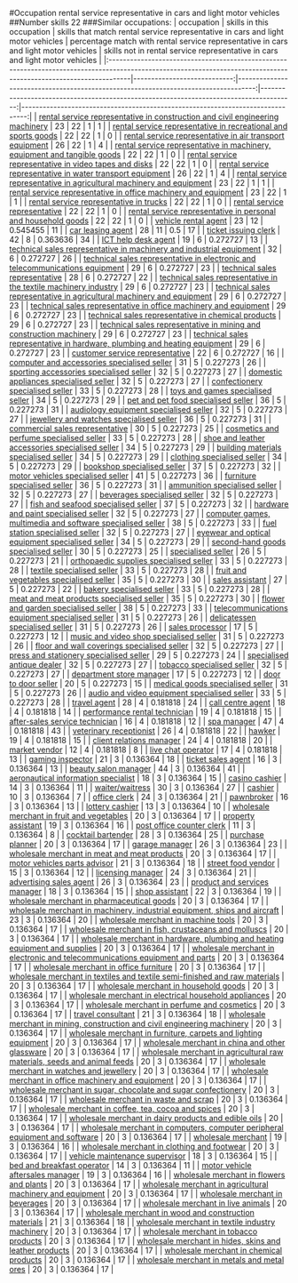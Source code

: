 #Occupation rental service representative in cars and light motor vehicles
##Number skills 22
###Similar occupations:
| occupation                                                                                                                                                        |   skills in this occupation |   skills that match rental service representative in cars and light motor vehicles |   percentage match with rental service representative in cars and light motor vehicles |   skills not in rental service representative in cars and light motor vehicles |
|:------------------------------------------------------------------------------------------------------------------------------------------------------------------|----------------------------:|-----------------------------------------------------------------------------------:|---------------------------------------------------------------------------------------:|-------------------------------------------------------------------------------:|
| [rental service representative in construction and civil engineering machinery](rental_service_representative_in_construction_and_civil_engineering_machinery.md) |                          23 |                                                                                 22 |                                                                               1        |                                                                              1 |
| [rental service representative in recreational and sports goods](rental_service_representative_in_recreational_and_sports_goods.md)                               |                          22 |                                                                                 22 |                                                                               1        |                                                                              0 |
| [rental service representative in air transport equipment](rental_service_representative_in_air_transport_equipment.md)                                           |                          26 |                                                                                 22 |                                                                               1        |                                                                              4 |
| [rental service representative in machinery, equipment and tangible goods](rental_service_representative_in_machinery,_equipment_and_tangible_goods.md)           |                          22 |                                                                                 22 |                                                                               1        |                                                                              0 |
| [rental service representative in video tapes and disks](rental_service_representative_in_video_tapes_and_disks.md)                                               |                          22 |                                                                                 22 |                                                                               1        |                                                                              0 |
| [rental service representative in water transport equipment](rental_service_representative_in_water_transport_equipment.md)                                       |                          26 |                                                                                 22 |                                                                               1        |                                                                              4 |
| [rental service representative in agricultural machinery and equipment](rental_service_representative_in_agricultural_machinery_and_equipment.md)                 |                          23 |                                                                                 22 |                                                                               1        |                                                                              1 |
| [rental service representative in office machinery and equipment](rental_service_representative_in_office_machinery_and_equipment.md)                             |                          23 |                                                                                 22 |                                                                               1        |                                                                              1 |
| [rental service representative in trucks](rental_service_representative_in_trucks.md)                                                                             |                          22 |                                                                                 22 |                                                                               1        |                                                                              0 |
| [rental service representative](rental_service_representative.md)                                                                                                 |                          22 |                                                                                 22 |                                                                               1        |                                                                              0 |
| [rental service representative in personal and household goods](rental_service_representative_in_personal_and_household_goods.md)                                 |                          22 |                                                                                 22 |                                                                               1        |                                                                              0 |
| [vehicle rental agent](vehicle_rental_agent.md)                                                                                                                   |                          23 |                                                                                 12 |                                                                               0.545455 |                                                                             11 |
| [car leasing agent](car_leasing_agent.md)                                                                                                                         |                          28 |                                                                                 11 |                                                                               0.5      |                                                                             17 |
| [ticket issuing clerk](ticket_issuing_clerk.md)                                                                                                                   |                          42 |                                                                                  8 |                                                                               0.363636 |                                                                             34 |
| [ICT help desk agent](ICT_help_desk_agent.md)                                                                                                                     |                          19 |                                                                                  6 |                                                                               0.272727 |                                                                             13 |
| [technical sales representative in machinery and industrial equipment](technical_sales_representative_in_machinery_and_industrial_equipment.md)                   |                          32 |                                                                                  6 |                                                                               0.272727 |                                                                             26 |
| [technical sales representative in electronic and telecommunications equipment](technical_sales_representative_in_electronic_and_telecommunications_equipment.md) |                          29 |                                                                                  6 |                                                                               0.272727 |                                                                             23 |
| [technical sales representative](technical_sales_representative.md)                                                                                               |                          28 |                                                                                  6 |                                                                               0.272727 |                                                                             22 |
| [technical sales representative in the textile machinery industry](technical_sales_representative_in_the_textile_machinery_industry.md)                           |                          29 |                                                                                  6 |                                                                               0.272727 |                                                                             23 |
| [technical sales representative in agricultural machinery and equipment](technical_sales_representative_in_agricultural_machinery_and_equipment.md)               |                          29 |                                                                                  6 |                                                                               0.272727 |                                                                             23 |
| [technical sales representative in office machinery and equipment](technical_sales_representative_in_office_machinery_and_equipment.md)                           |                          29 |                                                                                  6 |                                                                               0.272727 |                                                                             23 |
| [technical sales representative in chemical products](technical_sales_representative_in_chemical_products.md)                                                     |                          29 |                                                                                  6 |                                                                               0.272727 |                                                                             23 |
| [technical sales representative in mining and construction machinery](technical_sales_representative_in_mining_and_construction_machinery.md)                     |                          29 |                                                                                  6 |                                                                               0.272727 |                                                                             23 |
| [technical sales representative in hardware, plumbing and heating equipment](technical_sales_representative_in_hardware,_plumbing_and_heating_equipment.md)       |                          29 |                                                                                  6 |                                                                               0.272727 |                                                                             23 |
| [customer service representative](customer_service_representative.md)                                                                                             |                          22 |                                                                                  6 |                                                                               0.272727 |                                                                             16 |
| [computer and accessories specialised seller](computer_and_accessories_specialised_seller.md)                                                                     |                          31 |                                                                                  5 |                                                                               0.227273 |                                                                             26 |
| [sporting accessories specialised seller](sporting_accessories_specialised_seller.md)                                                                             |                          32 |                                                                                  5 |                                                                               0.227273 |                                                                             27 |
| [domestic appliances specialised seller](domestic_appliances_specialised_seller.md)                                                                               |                          32 |                                                                                  5 |                                                                               0.227273 |                                                                             27 |
| [confectionery specialised seller](confectionery_specialised_seller.md)                                                                                           |                          33 |                                                                                  5 |                                                                               0.227273 |                                                                             28 |
| [toys and games specialised seller](toys_and_games_specialised_seller.md)                                                                                         |                          34 |                                                                                  5 |                                                                               0.227273 |                                                                             29 |
| [pet and pet food specialised seller](pet_and_pet_food_specialised_seller.md)                                                                                     |                          36 |                                                                                  5 |                                                                               0.227273 |                                                                             31 |
| [audiology equipment specialised seller](audiology_equipment_specialised_seller.md)                                                                               |                          32 |                                                                                  5 |                                                                               0.227273 |                                                                             27 |
| [jewellery and watches specialised seller](jewellery_and_watches_specialised_seller.md)                                                                           |                          36 |                                                                                  5 |                                                                               0.227273 |                                                                             31 |
| [commercial sales representative](commercial_sales_representative.md)                                                                                             |                          30 |                                                                                  5 |                                                                               0.227273 |                                                                             25 |
| [cosmetics and perfume specialised seller](cosmetics_and_perfume_specialised_seller.md)                                                                           |                          33 |                                                                                  5 |                                                                               0.227273 |                                                                             28 |
| [shoe and leather accessories specialised seller](shoe_and_leather_accessories_specialised_seller.md)                                                             |                          34 |                                                                                  5 |                                                                               0.227273 |                                                                             29 |
| [building materials specialised seller](building_materials_specialised_seller.md)                                                                                 |                          34 |                                                                                  5 |                                                                               0.227273 |                                                                             29 |
| [clothing specialised seller](clothing_specialised_seller.md)                                                                                                     |                          34 |                                                                                  5 |                                                                               0.227273 |                                                                             29 |
| [bookshop specialised seller](bookshop_specialised_seller.md)                                                                                                     |                          37 |                                                                                  5 |                                                                               0.227273 |                                                                             32 |
| [motor vehicles specialised seller](motor_vehicles_specialised_seller.md)                                                                                         |                          41 |                                                                                  5 |                                                                               0.227273 |                                                                             36 |
| [furniture specialised seller](furniture_specialised_seller.md)                                                                                                   |                          36 |                                                                                  5 |                                                                               0.227273 |                                                                             31 |
| [ammunition specialised seller](ammunition_specialised_seller.md)                                                                                                 |                          32 |                                                                                  5 |                                                                               0.227273 |                                                                             27 |
| [beverages specialised seller](beverages_specialised_seller.md)                                                                                                   |                          32 |                                                                                  5 |                                                                               0.227273 |                                                                             27 |
| [fish and seafood specialised seller](fish_and_seafood_specialised_seller.md)                                                                                     |                          37 |                                                                                  5 |                                                                               0.227273 |                                                                             32 |
| [hardware and paint specialised seller](hardware_and_paint_specialised_seller.md)                                                                                 |                          32 |                                                                                  5 |                                                                               0.227273 |                                                                             27 |
| [computer games, multimedia and software specialised seller](computer_games,_multimedia_and_software_specialised_seller.md)                                       |                          38 |                                                                                  5 |                                                                               0.227273 |                                                                             33 |
| [fuel station specialised seller](fuel_station_specialised_seller.md)                                                                                             |                          32 |                                                                                  5 |                                                                               0.227273 |                                                                             27 |
| [eyewear and optical equipment specialised seller](eyewear_and_optical_equipment_specialised_seller.md)                                                           |                          34 |                                                                                  5 |                                                                               0.227273 |                                                                             29 |
| [second-hand goods specialised seller](second-hand_goods_specialised_seller.md)                                                                                   |                          30 |                                                                                  5 |                                                                               0.227273 |                                                                             25 |
| [specialised seller](specialised_seller.md)                                                                                                                       |                          26 |                                                                                  5 |                                                                               0.227273 |                                                                             21 |
| [orthopaedic supplies specialised seller](orthopaedic_supplies_specialised_seller.md)                                                                             |                          33 |                                                                                  5 |                                                                               0.227273 |                                                                             28 |
| [textile specialised seller](textile_specialised_seller.md)                                                                                                       |                          33 |                                                                                  5 |                                                                               0.227273 |                                                                             28 |
| [fruit and vegetables specialised seller](fruit_and_vegetables_specialised_seller.md)                                                                             |                          35 |                                                                                  5 |                                                                               0.227273 |                                                                             30 |
| [sales assistant](sales_assistant.md)                                                                                                                             |                          27 |                                                                                  5 |                                                                               0.227273 |                                                                             22 |
| [bakery specialised seller](bakery_specialised_seller.md)                                                                                                         |                          33 |                                                                                  5 |                                                                               0.227273 |                                                                             28 |
| [meat and meat products specialised seller](meat_and_meat_products_specialised_seller.md)                                                                         |                          35 |                                                                                  5 |                                                                               0.227273 |                                                                             30 |
| [flower and garden specialised seller](flower_and_garden_specialised_seller.md)                                                                                   |                          38 |                                                                                  5 |                                                                               0.227273 |                                                                             33 |
| [telecommunications equipment specialised seller](telecommunications_equipment_specialised_seller.md)                                                             |                          31 |                                                                                  5 |                                                                               0.227273 |                                                                             26 |
| [delicatessen specialised seller](delicatessen_specialised_seller.md)                                                                                             |                          31 |                                                                                  5 |                                                                               0.227273 |                                                                             26 |
| [sales processor](sales_processor.md)                                                                                                                             |                          17 |                                                                                  5 |                                                                               0.227273 |                                                                             12 |
| [music and video shop specialised seller](music_and_video_shop_specialised_seller.md)                                                                             |                          31 |                                                                                  5 |                                                                               0.227273 |                                                                             26 |
| [floor and wall coverings specialised seller](floor_and_wall_coverings_specialised_seller.md)                                                                     |                          32 |                                                                                  5 |                                                                               0.227273 |                                                                             27 |
| [press and stationery specialised seller](press_and_stationery_specialised_seller.md)                                                                             |                          29 |                                                                                  5 |                                                                               0.227273 |                                                                             24 |
| [specialised antique dealer](specialised_antique_dealer.md)                                                                                                       |                          32 |                                                                                  5 |                                                                               0.227273 |                                                                             27 |
| [tobacco specialised seller](tobacco_specialised_seller.md)                                                                                                       |                          32 |                                                                                  5 |                                                                               0.227273 |                                                                             27 |
| [department store manager](department_store_manager.md)                                                                                                           |                          17 |                                                                                  5 |                                                                               0.227273 |                                                                             12 |
| [door to door seller](door_to_door_seller.md)                                                                                                                     |                          20 |                                                                                  5 |                                                                               0.227273 |                                                                             15 |
| [medical goods specialised seller](medical_goods_specialised_seller.md)                                                                                           |                          31 |                                                                                  5 |                                                                               0.227273 |                                                                             26 |
| [audio and video equipment specialised seller](audio_and_video_equipment_specialised_seller.md)                                                                   |                          33 |                                                                                  5 |                                                                               0.227273 |                                                                             28 |
| [travel agent](travel_agent.md)                                                                                                                                   |                          28 |                                                                                  4 |                                                                               0.181818 |                                                                             24 |
| [call centre agent](call_centre_agent.md)                                                                                                                         |                          18 |                                                                                  4 |                                                                               0.181818 |                                                                             14 |
| [performance rental technician](performance_rental_technician.md)                                                                                                 |                          19 |                                                                                  4 |                                                                               0.181818 |                                                                             15 |
| [after-sales service technician](after-sales_service_technician.md)                                                                                               |                          16 |                                                                                  4 |                                                                               0.181818 |                                                                             12 |
| [spa manager](spa_manager.md)                                                                                                                                     |                          47 |                                                                                  4 |                                                                               0.181818 |                                                                             43 |
| [veterinary receptionist](veterinary_receptionist.md)                                                                                                             |                          26 |                                                                                  4 |                                                                               0.181818 |                                                                             22 |
| [hawker](hawker.md)                                                                                                                                               |                          19 |                                                                                  4 |                                                                               0.181818 |                                                                             15 |
| [client relations manager](client_relations_manager.md)                                                                                                           |                          24 |                                                                                  4 |                                                                               0.181818 |                                                                             20 |
| [market vendor](market_vendor.md)                                                                                                                                 |                          12 |                                                                                  4 |                                                                               0.181818 |                                                                              8 |
| [live chat operator](live_chat_operator.md)                                                                                                                       |                          17 |                                                                                  4 |                                                                               0.181818 |                                                                             13 |
| [gaming inspector](gaming_inspector.md)                                                                                                                           |                          21 |                                                                                  3 |                                                                               0.136364 |                                                                             18 |
| [ticket sales agent](ticket_sales_agent.md)                                                                                                                       |                          16 |                                                                                  3 |                                                                               0.136364 |                                                                             13 |
| [beauty salon manager](beauty_salon_manager.md)                                                                                                                   |                          44 |                                                                                  3 |                                                                               0.136364 |                                                                             41 |
| [aeronautical information specialist](aeronautical_information_specialist.md)                                                                                     |                          18 |                                                                                  3 |                                                                               0.136364 |                                                                             15 |
| [casino cashier](casino_cashier.md)                                                                                                                               |                          14 |                                                                                  3 |                                                                               0.136364 |                                                                             11 |
| [waiter/waitress](waiter-waitress.md)                                                                                                                             |                          30 |                                                                                  3 |                                                                               0.136364 |                                                                             27 |
| [cashier](cashier.md)                                                                                                                                             |                          10 |                                                                                  3 |                                                                               0.136364 |                                                                              7 |
| [office clerk](office_clerk.md)                                                                                                                                   |                          24 |                                                                                  3 |                                                                               0.136364 |                                                                             21 |
| [pawnbroker](pawnbroker.md)                                                                                                                                       |                          16 |                                                                                  3 |                                                                               0.136364 |                                                                             13 |
| [lottery cashier](lottery_cashier.md)                                                                                                                             |                          13 |                                                                                  3 |                                                                               0.136364 |                                                                             10 |
| [wholesale merchant in fruit and vegetables](wholesale_merchant_in_fruit_and_vegetables.md)                                                                       |                          20 |                                                                                  3 |                                                                               0.136364 |                                                                             17 |
| [property assistant](property_assistant.md)                                                                                                                       |                          19 |                                                                                  3 |                                                                               0.136364 |                                                                             16 |
| [post office counter clerk](post_office_counter_clerk.md)                                                                                                         |                          11 |                                                                                  3 |                                                                               0.136364 |                                                                              8 |
| [cocktail bartender](cocktail_bartender.md)                                                                                                                       |                          28 |                                                                                  3 |                                                                               0.136364 |                                                                             25 |
| [purchase planner](purchase_planner.md)                                                                                                                           |                          20 |                                                                                  3 |                                                                               0.136364 |                                                                             17 |
| [garage manager](garage_manager.md)                                                                                                                               |                          26 |                                                                                  3 |                                                                               0.136364 |                                                                             23 |
| [wholesale merchant in meat and meat products](wholesale_merchant_in_meat_and_meat_products.md)                                                                   |                          20 |                                                                                  3 |                                                                               0.136364 |                                                                             17 |
| [motor vehicles parts advisor](motor_vehicles_parts_advisor.md)                                                                                                   |                          21 |                                                                                  3 |                                                                               0.136364 |                                                                             18 |
| [street food vendor](street_food_vendor.md)                                                                                                                       |                          15 |                                                                                  3 |                                                                               0.136364 |                                                                             12 |
| [licensing manager](licensing_manager.md)                                                                                                                         |                          24 |                                                                                  3 |                                                                               0.136364 |                                                                             21 |
| [advertising sales agent](advertising_sales_agent.md)                                                                                                             |                          26 |                                                                                  3 |                                                                               0.136364 |                                                                             23 |
| [product and services manager](product_and_services_manager.md)                                                                                                   |                          18 |                                                                                  3 |                                                                               0.136364 |                                                                             15 |
| [shop assistant](shop_assistant.md)                                                                                                                               |                          22 |                                                                                  3 |                                                                               0.136364 |                                                                             19 |
| [wholesale merchant in pharmaceutical goods](wholesale_merchant_in_pharmaceutical_goods.md)                                                                       |                          20 |                                                                                  3 |                                                                               0.136364 |                                                                             17 |
| [wholesale merchant in machinery, industrial equipment, ships and aircraft](wholesale_merchant_in_machinery,_industrial_equipment,_ships_and_aircraft.md)         |                          23 |                                                                                  3 |                                                                               0.136364 |                                                                             20 |
| [wholesale merchant in machine tools](wholesale_merchant_in_machine_tools.md)                                                                                     |                          20 |                                                                                  3 |                                                                               0.136364 |                                                                             17 |
| [wholesale merchant in fish, crustaceans and molluscs](wholesale_merchant_in_fish,_crustaceans_and_molluscs.md)                                                   |                          20 |                                                                                  3 |                                                                               0.136364 |                                                                             17 |
| [wholesale merchant in hardware, plumbing and heating equipment and supplies](wholesale_merchant_in_hardware,_plumbing_and_heating_equipment_and_supplies.md)     |                          20 |                                                                                  3 |                                                                               0.136364 |                                                                             17 |
| [wholesale merchant in electronic and telecommunications equipment and parts](wholesale_merchant_in_electronic_and_telecommunications_equipment_and_parts.md)     |                          20 |                                                                                  3 |                                                                               0.136364 |                                                                             17 |
| [wholesale merchant in office furniture](wholesale_merchant_in_office_furniture.md)                                                                               |                          20 |                                                                                  3 |                                                                               0.136364 |                                                                             17 |
| [wholesale merchant in textiles and textile semi-finished and raw materials](wholesale_merchant_in_textiles_and_textile_semi-finished_and_raw_materials.md)       |                          20 |                                                                                  3 |                                                                               0.136364 |                                                                             17 |
| [wholesale merchant in household goods](wholesale_merchant_in_household_goods.md)                                                                                 |                          20 |                                                                                  3 |                                                                               0.136364 |                                                                             17 |
| [wholesale merchant in electrical household appliances](wholesale_merchant_in_electrical_household_appliances.md)                                                 |                          20 |                                                                                  3 |                                                                               0.136364 |                                                                             17 |
| [wholesale merchant in perfume and cosmetics](wholesale_merchant_in_perfume_and_cosmetics.md)                                                                     |                          20 |                                                                                  3 |                                                                               0.136364 |                                                                             17 |
| [travel consultant](travel_consultant.md)                                                                                                                         |                          21 |                                                                                  3 |                                                                               0.136364 |                                                                             18 |
| [wholesale merchant in mining, construction and civil engineering machinery](wholesale_merchant_in_mining,_construction_and_civil_engineering_machinery.md)       |                          20 |                                                                                  3 |                                                                               0.136364 |                                                                             17 |
| [wholesale merchant in furniture, carpets and lighting equipment](wholesale_merchant_in_furniture,_carpets_and_lighting_equipment.md)                             |                          20 |                                                                                  3 |                                                                               0.136364 |                                                                             17 |
| [wholesale merchant in china and other glassware](wholesale_merchant_in_china_and_other_glassware.md)                                                             |                          20 |                                                                                  3 |                                                                               0.136364 |                                                                             17 |
| [wholesale merchant in agricultural raw materials, seeds and animal feeds](wholesale_merchant_in_agricultural_raw_materials,_seeds_and_animal_feeds.md)           |                          20 |                                                                                  3 |                                                                               0.136364 |                                                                             17 |
| [wholesale merchant in watches and jewellery](wholesale_merchant_in_watches_and_jewellery.md)                                                                     |                          20 |                                                                                  3 |                                                                               0.136364 |                                                                             17 |
| [wholesale merchant in office machinery and equipment](wholesale_merchant_in_office_machinery_and_equipment.md)                                                   |                          20 |                                                                                  3 |                                                                               0.136364 |                                                                             17 |
| [wholesale merchant in sugar, chocolate and sugar confectionery](wholesale_merchant_in_sugar,_chocolate_and_sugar_confectionery.md)                               |                          20 |                                                                                  3 |                                                                               0.136364 |                                                                             17 |
| [wholesale merchant in waste and scrap](wholesale_merchant_in_waste_and_scrap.md)                                                                                 |                          20 |                                                                                  3 |                                                                               0.136364 |                                                                             17 |
| [wholesale merchant in coffee, tea, cocoa and spices](wholesale_merchant_in_coffee,_tea,_cocoa_and_spices.md)                                                     |                          20 |                                                                                  3 |                                                                               0.136364 |                                                                             17 |
| [wholesale merchant in dairy products and edible oils](wholesale_merchant_in_dairy_products_and_edible_oils.md)                                                   |                          20 |                                                                                  3 |                                                                               0.136364 |                                                                             17 |
| [wholesale merchant in computers, computer peripheral equipment and software](wholesale_merchant_in_computers,_computer_peripheral_equipment_and_software.md)     |                          20 |                                                                                  3 |                                                                               0.136364 |                                                                             17 |
| [wholesale merchant](wholesale_merchant.md)                                                                                                                       |                          19 |                                                                                  3 |                                                                               0.136364 |                                                                             16 |
| [wholesale merchant in clothing and footwear](wholesale_merchant_in_clothing_and_footwear.md)                                                                     |                          20 |                                                                                  3 |                                                                               0.136364 |                                                                             17 |
| [vehicle maintenance supervisor](vehicle_maintenance_supervisor.md)                                                                                               |                          18 |                                                                                  3 |                                                                               0.136364 |                                                                             15 |
| [bed and breakfast operator](bed_and_breakfast_operator.md)                                                                                                       |                          14 |                                                                                  3 |                                                                               0.136364 |                                                                             11 |
| [motor vehicle aftersales manager](motor_vehicle_aftersales_manager.md)                                                                                           |                          19 |                                                                                  3 |                                                                               0.136364 |                                                                             16 |
| [wholesale merchant in flowers and plants](wholesale_merchant_in_flowers_and_plants.md)                                                                           |                          20 |                                                                                  3 |                                                                               0.136364 |                                                                             17 |
| [wholesale merchant in agricultural machinery and equipment](wholesale_merchant_in_agricultural_machinery_and_equipment.md)                                       |                          20 |                                                                                  3 |                                                                               0.136364 |                                                                             17 |
| [wholesale merchant in beverages](wholesale_merchant_in_beverages.md)                                                                                             |                          20 |                                                                                  3 |                                                                               0.136364 |                                                                             17 |
| [wholesale merchant in live animals](wholesale_merchant_in_live_animals.md)                                                                                       |                          20 |                                                                                  3 |                                                                               0.136364 |                                                                             17 |
| [wholesale merchant in wood and construction materials](wholesale_merchant_in_wood_and_construction_materials.md)                                                 |                          21 |                                                                                  3 |                                                                               0.136364 |                                                                             18 |
| [wholesale merchant in textile industry machinery](wholesale_merchant_in_textile_industry_machinery.md)                                                           |                          20 |                                                                                  3 |                                                                               0.136364 |                                                                             17 |
| [wholesale merchant in tobacco products](wholesale_merchant_in_tobacco_products.md)                                                                               |                          20 |                                                                                  3 |                                                                               0.136364 |                                                                             17 |
| [wholesale merchant in hides, skins and leather products](wholesale_merchant_in_hides,_skins_and_leather_products.md)                                             |                          20 |                                                                                  3 |                                                                               0.136364 |                                                                             17 |
| [wholesale merchant in chemical products](wholesale_merchant_in_chemical_products.md)                                                                             |                          20 |                                                                                  3 |                                                                               0.136364 |                                                                             17 |
| [wholesale merchant in metals and metal ores](wholesale_merchant_in_metals_and_metal_ores.md)                                                                     |                          20 |                                                                                  3 |                                                                               0.136364 |                                                                             17 |
